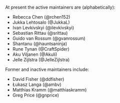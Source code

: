 At present the active maintainers are (alphabetically):

* Rebecca Chen (@rchen152)
* Jukka Lehtosalo (@JukkaL)
* Ivan Levkivskyi (@ilevkivskyi)
* Sebastian Rittau (@srittau)
* Guido van Rossum (@gvanrossum)
* Shantanu (@hauntsaninja)
* Rune Tynan (@CraftSpider)
* Aku Viljanen (@Akuli)
* Jelle Zijlstra (@JelleZijlstra)

Former and inactive maintainers include:
* David Fisher (@ddfisher)
* Łukasz Langa (@ambv)
* Matthias Kramm (@matthiaskramm)
* Greg Price (@gnprice)
